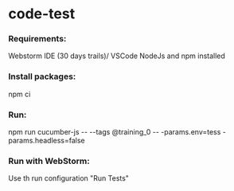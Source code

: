 # code-test

### Requirements:
Webstorm IDE (30 days trails)/ VSCode
NodeJs and npm installed

### Install packages:
npm ci

### Run:
npm run cucumber-js -- --tags @training_0 -- -params.env=tess -params.headless=false

### Run with WebStorm:
Use th run configuration "Run Tests"
